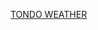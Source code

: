 <a class="weatherwidget-io" href="https://forecast7.com/en/14d62120d97/tondo/" data-label_1="TONDO" data-label_2="WEATHER" data-font="Roboto" data-icons="Climacons Animated" data-theme="gray" data-basecolor="#000000" data-highcolor="#d2d2d2" data-lowcolor="#ffffff" data-raincolor="#bcc6cd" >TONDO WEATHER</a>
<script>
!function(d,s,id){var js,fjs=d.getElementsByTagName(s)[0];if(!d.getElementById(id)){js=d.createElement(s);js.id=id;js.src='https://weatherwidget.io/js/widget.min.js';fjs.parentNode.insertBefore(js,fjs);}}(document,'script','weatherwidget-io-js');
</script>
